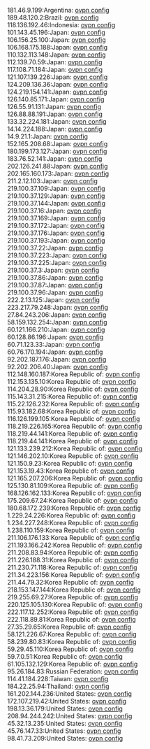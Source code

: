 181.46.9.199:Argentina: [ovpn config](vpn/181_46_9_199.ovpn)  
189.48.120.2:Brazil: [ovpn config](vpn/189_48_120_2.ovpn)  
118.136.192.46:Indonesia: [ovpn config](vpn/118_136_192_46.ovpn)  
101.143.45.196:Japan: [ovpn config](vpn/101_143_45_196.ovpn)  
106.156.25.100:Japan: [ovpn config](vpn/106_156_25_100.ovpn)  
106.168.175.188:Japan: [ovpn config](vpn/106_168_175_188.ovpn)  
110.132.113.148:Japan: [ovpn config](vpn/110_132_113_148.ovpn)  
112.139.70.59:Japan: [ovpn config](vpn/112_139_70_59.ovpn)  
117.108.71.184:Japan: [ovpn config](vpn/117_108_71_184.ovpn)  
121.107.139.226:Japan: [ovpn config](vpn/121_107_139_226.ovpn)  
124.209.136.36:Japan: [ovpn config](vpn/124_209_136_36.ovpn)  
124.219.154.141:Japan: [ovpn config](vpn/124_219_154_141.ovpn)  
126.140.85.171:Japan: [ovpn config](vpn/126_140_85_171.ovpn)  
126.55.91.131:Japan: [ovpn config](vpn/126_55_91_131.ovpn)  
126.88.88.191:Japan: [ovpn config](vpn/126_88_88_191.ovpn)  
133.32.224.181:Japan: [ovpn config](vpn/133_32_224_181.ovpn)  
14.14.224.188:Japan: [ovpn config](vpn/14_14_224_188.ovpn)  
14.9.21.1:Japan: [ovpn config](vpn/14_9_21_1.ovpn)  
152.165.208.68:Japan: [ovpn config](vpn/152_165_208_68.ovpn)  
180.199.173.127:Japan: [ovpn config](vpn/180_199_173_127.ovpn)  
183.76.52.141:Japan: [ovpn config](vpn/183_76_52_141.ovpn)  
202.126.241.88:Japan: [ovpn config](vpn/202_126_241_88.ovpn)  
202.165.160.173:Japan: [ovpn config](vpn/202_165_160_173.ovpn)  
211.2.12.103:Japan: [ovpn config](vpn/211_2_12_103.ovpn)  
219.100.37.109:Japan: [ovpn config](vpn/219_100_37_109.ovpn)  
219.100.37.129:Japan: [ovpn config](vpn/219_100_37_129.ovpn)  
219.100.37.144:Japan: [ovpn config](vpn/219_100_37_144.ovpn)  
219.100.37.16:Japan: [ovpn config](vpn/219_100_37_16.ovpn)  
219.100.37.169:Japan: [ovpn config](vpn/219_100_37_169.ovpn)  
219.100.37.172:Japan: [ovpn config](vpn/219_100_37_172.ovpn)  
219.100.37.176:Japan: [ovpn config](vpn/219_100_37_176.ovpn)  
219.100.37.193:Japan: [ovpn config](vpn/219_100_37_193.ovpn)  
219.100.37.22:Japan: [ovpn config](vpn/219_100_37_22.ovpn)  
219.100.37.223:Japan: [ovpn config](vpn/219_100_37_223.ovpn)  
219.100.37.225:Japan: [ovpn config](vpn/219_100_37_225.ovpn)  
219.100.37.3:Japan: [ovpn config](vpn/219_100_37_3.ovpn)  
219.100.37.86:Japan: [ovpn config](vpn/219_100_37_86.ovpn)  
219.100.37.87:Japan: [ovpn config](vpn/219_100_37_87.ovpn)  
219.100.37.96:Japan: [ovpn config](vpn/219_100_37_96.ovpn)  
222.2.13.125:Japan: [ovpn config](vpn/222_2_13_125.ovpn)  
223.217.79.248:Japan: [ovpn config](vpn/223_217_79_248.ovpn)  
27.84.243.206:Japan: [ovpn config](vpn/27_84_243_206.ovpn)  
58.159.132.254:Japan: [ovpn config](vpn/58_159_132_254.ovpn)  
60.121.166.210:Japan: [ovpn config](vpn/60_121_166_210.ovpn)  
60.128.86.196:Japan: [ovpn config](vpn/60_128_86_196.ovpn)  
60.71.123.33:Japan: [ovpn config](vpn/60_71_123_33.ovpn)  
60.76.170.194:Japan: [ovpn config](vpn/60_76_170_194.ovpn)  
92.202.187.176:Japan: [ovpn config](vpn/92_202_187_176.ovpn)  
92.202.206.40:Japan: [ovpn config](vpn/92_202_206_40.ovpn)  
112.148.160.187:Korea Republic of: [ovpn config](vpn/112_148_160_187.ovpn)  
112.153.135.10:Korea Republic of: [ovpn config](vpn/112_153_135_10.ovpn)  
114.204.28.90:Korea Republic of: [ovpn config](vpn/114_204_28_90.ovpn)  
115.143.31.215:Korea Republic of: [ovpn config](vpn/115_143_31_215.ovpn)  
115.22.126.232:Korea Republic of: [ovpn config](vpn/115_22_126_232.ovpn)  
115.93.182.68:Korea Republic of: [ovpn config](vpn/115_93_182_68.ovpn)  
116.126.199.105:Korea Republic of: [ovpn config](vpn/116_126_199_105.ovpn)  
118.219.226.165:Korea Republic of: [ovpn config](vpn/118_219_226_165.ovpn)  
118.219.44.141:Korea Republic of: [ovpn config](vpn/118_219_44_141.ovpn)  
118.219.44.141:Korea Republic of: [ovpn config](vpn/118_219_44_141.ovpn)  
121.133.239.212:Korea Republic of: [ovpn config](vpn/121_133_239_212.ovpn)  
121.146.202.10:Korea Republic of: [ovpn config](vpn/121_146_202_10.ovpn)  
121.150.9.23:Korea Republic of: [ovpn config](vpn/121_150_9_23.ovpn)  
121.153.19.43:Korea Republic of: [ovpn config](vpn/121_153_19_43.ovpn)  
121.165.207.206:Korea Republic of: [ovpn config](vpn/121_165_207_206.ovpn)  
125.130.81.109:Korea Republic of: [ovpn config](vpn/125_130_81_109.ovpn)  
168.126.162.133:Korea Republic of: [ovpn config](vpn/168_126_162_133.ovpn)  
175.209.67.24:Korea Republic of: [ovpn config](vpn/175_209_67_24.ovpn)  
180.68.172.239:Korea Republic of: [ovpn config](vpn/180_68_172_239.ovpn)  
1.229.24.226:Korea Republic of: [ovpn config](vpn/1_229_24_226.ovpn)  
1.234.227.248:Korea Republic of: [ovpn config](vpn/1_234_227_248.ovpn)  
1.238.110.159:Korea Republic of: [ovpn config](vpn/1_238_110_159.ovpn)  
211.106.176.133:Korea Republic of: [ovpn config](vpn/211_106_176_133.ovpn)  
211.193.166.242:Korea Republic of: [ovpn config](vpn/211_193_166_242.ovpn)  
211.208.83.94:Korea Republic of: [ovpn config](vpn/211_208_83_94.ovpn)  
211.226.188.31:Korea Republic of: [ovpn config](vpn/211_226_188_31.ovpn)  
211.230.71.118:Korea Republic of: [ovpn config](vpn/211_230_71_118.ovpn)  
211.34.223.156:Korea Republic of: [ovpn config](vpn/211_34_223_156.ovpn)  
211.44.79.32:Korea Republic of: [ovpn config](vpn/211_44_79_32.ovpn)  
218.153.147.144:Korea Republic of: [ovpn config](vpn/218_153_147_144.ovpn)  
219.255.69.27:Korea Republic of: [ovpn config](vpn/219_255_69_27.ovpn)  
220.125.105.130:Korea Republic of: [ovpn config](vpn/220_125_105_130.ovpn)  
222.117.12.252:Korea Republic of: [ovpn config](vpn/222_117_12_252.ovpn)  
222.118.89.81:Korea Republic of: [ovpn config](vpn/222_118_89_81.ovpn)  
27.35.29.65:Korea Republic of: [ovpn config](vpn/27_35_29_65.ovpn)  
58.121.226.67:Korea Republic of: [ovpn config](vpn/58_121_226_67.ovpn)  
58.239.80.83:Korea Republic of: [ovpn config](vpn/58_239_80_83.ovpn)  
59.29.45.110:Korea Republic of: [ovpn config](vpn/59_29_45_110.ovpn)  
59.7.0.51:Korea Republic of: [ovpn config](vpn/59_7_0_51.ovpn)  
61.105.132.129:Korea Republic of: [ovpn config](vpn/61_105_132_129.ovpn)  
95.26.184.83:Russian Federation: [ovpn config](vpn/95_26_184_83.ovpn)  
114.41.184.228:Taiwan: [ovpn config](vpn/114_41_184_228.ovpn)  
184.22.25.94:Thailand: [ovpn config](vpn/184_22_25_94.ovpn)  
161.202.144.236:United States: [ovpn config](vpn/161_202_144_236.ovpn)  
172.107.219.42:United States: [ovpn config](vpn/172_107_219_42.ovpn)  
198.13.36.179:United States: [ovpn config](vpn/198_13_36_179.ovpn)  
208.94.244.242:United States: [ovpn config](vpn/208_94_244_242.ovpn)  
45.32.13.235:United States: [ovpn config](vpn/45_32_13_235.ovpn)  
45.76.147.33:United States: [ovpn config](vpn/45_76_147_33.ovpn)  
98.41.73.209:United States: [ovpn config](vpn/98_41_73_209.ovpn)  
